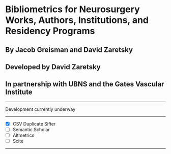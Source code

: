 # Bibliometrics for Neurosurgery Works, Authors, Institutions, and Residency Programs

## By Jacob Greisman and David Zaretsky
## Developed by David Zaretsky
## In partnership with UBNS and the Gates Vascular Institute

---

Development currently underway

---

- [x] CSV Duplicate Sifter
- [ ] Semantic Scholar
- [ ] Altmetrics
- [ ] Scite

---

